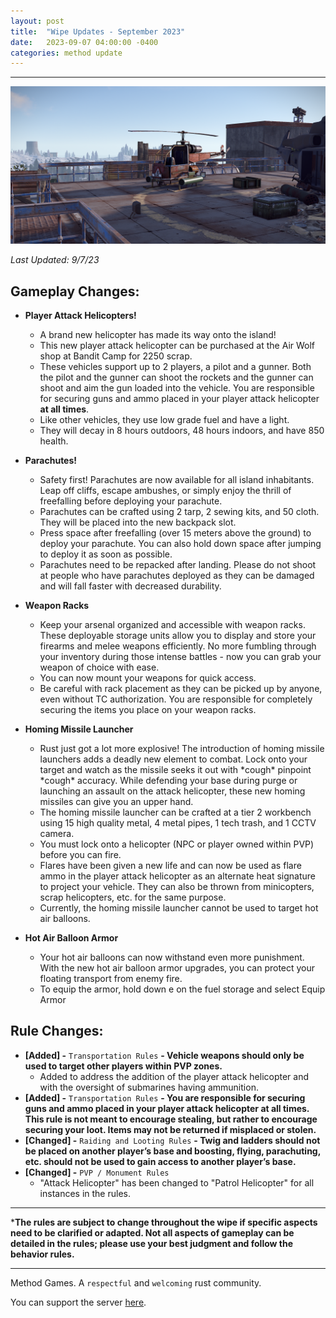 ```yaml
---
layout: post
title:  "Wipe Updates - September 2023"
date:   2023-09-07 04:00:00 -0400
categories: method update
---
```


<hr color="#22ffcd">

<p align="center">
  <img src="/assets/media_posts/2023-09-07-september-wipe-updates/attack_helicopter.png"/>
</p>

*Last Updated: 9/7/23*

## **Gameplay Changes:**

- **Player Attack Helicopters!**
    - A brand new helicopter has made its way onto the island!
    - This new player attack helicopter can be purchased at the Air Wolf shop at Bandit Camp for 2250 scrap.
    - These vehicles support up to 2 players, a pilot and a gunner. Both the pilot and the gunner can shoot the rockets and the gunner can shoot and aim the gun loaded into the vehicle. You are responsible for securing guns and ammo placed in your player attack helicopter **at all times**.
    - Like other vehicles, they use low grade fuel and have a light.
    - They will decay in 8 hours outdoors, 48 hours indoors, and have 850 health.

- **Parachutes!**
    - Safety first! Parachutes are now available for all island inhabitants. Leap off cliffs, escape ambushes, or simply enjoy the thrill of freefalling before deploying your parachute.
    - Parachutes can be crafted using 2 tarp, 2 sewing kits, and 50 cloth. They will be placed into the new backpack slot.
    - Press space after freefalling (over 15 meters above the ground) to deploy your parachute. You can also hold down space after jumping to deploy it as soon as possible.
    - Parachutes need to be repacked after landing. Please do not shoot at people who have parachutes deployed as they can be damaged and will fall faster with decreased durability.

- **Weapon Racks**
    - Keep your arsenal organized and accessible with weapon racks. These deployable storage units allow you to display and store your firearms and melee weapons efficiently. No more fumbling through your inventory during those intense battles - now you can grab your weapon of choice with ease.
    - You can now mount your weapons for quick access.
    - Be careful with rack placement as they can be picked up by anyone, even without TC authorization. You are responsible for completely securing the items you place on your weapon racks. 

- **Homing Missile Launcher**
    - Rust just got a lot more explosive! The introduction of homing missile launchers adds a deadly new element to combat. Lock onto your target and watch as the missile seeks it out with \*cough\* pinpoint \*cough\* accuracy. While defending your base during purge or launching an assault on the attack helicopter, these new homing missiles can give you an upper hand.
    - The homing missile launcher can be crafted at a tier 2 workbench using 15 high quality metal, 4 metal pipes, 1 tech trash, and 1 CCTV camera.
    - You must lock onto a helicopter (NPC or player owned within PVP) before you can fire.
    - Flares have been given a new life and can now be used as flare ammo in the player attack helicopter as an alternate heat signature to project your vehicle. They can also be thrown from minicopters, scrap helicopters, etc. for the same purpose.
    - Currently, the homing missile launcher cannot be used to target hot air balloons.

- **Hot Air Balloon Armor**
    - Your hot air balloons can now withstand even more punishment. With the new hot air balloon armor upgrades, you can protect your floating transport from enemy fire.
    - To equip the armor, hold down e on the fuel storage and select Equip Armor

## **Rule Changes:**

- **[Added] -** ``Transportation Rules`` **- Vehicle weapons should only be used to target other players within PVP zones.**
    - Added to address the addition of the player attack helicopter and with the oversight of submarines having ammunition.
- **[Added] -** ``Transportation Rules`` **- You are responsible for securing guns and ammo placed in your player attack helicopter **at all times**. This rule is not meant to encourage stealing, but rather to encourage securing your loot. Items may not be returned if misplaced or stolen.**
- **[Changed] -** ``Raiding and Looting Rules`` **- Twig and ladders should not be placed on another player’s base and boosting, flying, parachuting, etc. should not be used to gain access to another player’s base.**
- **[Changed] -** ``PVP / Monument Rules``
    - "Attack Helicopter" has been changed to "Patrol Helicopter" for all instances in the rules.

<hr color="#22ffcd">

***The rules are subject to change throughout the wipe if specific aspects need to be clarified or adapted. Not all aspects of gameplay can be detailed in the rules; please use your best judgment and follow the behavior rules.**

<hr color="#22ffcd">

Method Games. A `respectful` and `welcoming` rust community.

You can support the server [here](https://paypal.me/bluejayonmeth).

